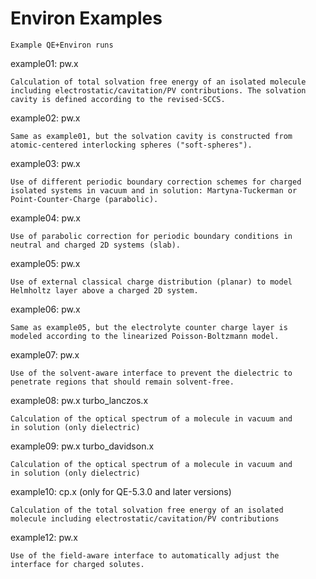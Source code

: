 # Environ Examples

    Example QE+Environ runs

example01: pw.x

    Calculation of total solvation free energy of an isolated molecule
    including electrostatic/cavitation/PV contributions. The solvation
    cavity is defined according to the revised-SCCS.

example02: pw.x

    Same as example01, but the solvation cavity is constructed from
    atomic-centered interlocking spheres ("soft-spheres").

example03: pw.x

    Use of different periodic boundary correction schemes for charged
    isolated systems in vacuum and in solution: Martyna-Tuckerman or
    Point-Counter-Charge (parabolic).

example04: pw.x

    Use of parabolic correction for periodic boundary conditions in
    neutral and charged 2D systems (slab).

example05: pw.x

    Use of external classical charge distribution (planar) to model
    Helmholtz layer above a charged 2D system.

example06: pw.x

    Same as example05, but the electrolyte counter charge layer is
    modeled according to the linearized Poisson-Boltzmann model.

example07: pw.x

    Use of the solvent-aware interface to prevent the dielectric to
    penetrate regions that should remain solvent-free.

example08: pw.x turbo_lanczos.x

    Calculation of the optical spectrum of a molecule in vacuum and
    in solution (only dielectric)

example09: pw.x turbo_davidson.x

    Calculation of the optical spectrum of a molecule in vacuum and
    in solution (only dielectric)

example10: cp.x (only for QE-5.3.0 and later versions)

    Calculation of the total solvation free energy of an isolated
    molecule including electrostatic/cavitation/PV contributions

example12: pw.x

    Use of the field-aware interface to automatically adjust the
    interface for charged solutes.
